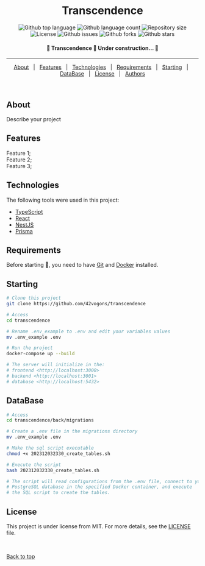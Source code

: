 <h1 align="center">Transcendence</h1>

<p align="center">
  <img alt="Github top language" src="https://img.shields.io/github/languages/top/42vogons/transcendence?color=56BEB8">

  <img alt="Github language count" src="https://img.shields.io/github/languages/count/42vogons/transcendence?color=56BEB8">

  <img alt="Repository size" src="https://img.shields.io/github/repo-size/42vogons/transcendence?color=56BEB8">

  <img alt="License" src="https://img.shields.io/github/license/42vogons/transcendence?color=56BEB8">

  <img alt="Github issues" src="https://img.shields.io/github/issues/42vogons/transcendence?color=56BEB8" />

  <img alt="Github forks" src="https://img.shields.io/github/forks/42vogons/transcendence?color=56BEB8" />

  <img alt="Github stars" src="https://img.shields.io/github/stars/42vogons/transcendence?color=56BEB8" />
</p>


<h4 align="center"> 
	🚧  Transcendence 🚀 Under construction...  🚧
</h4> 

<hr>

<p align="center">
  <a href="#about">About</a> &#xa0; | &#xa0; 
  <a href="#features">Features</a> &#xa0; | &#xa0;
  <a href="#technologies">Technologies</a> &#xa0; | &#xa0;
  <a href="#requirements">Requirements</a> &#xa0; | &#xa0;
  <a href="#starting">Starting</a> &#xa0; | &#xa0;
  <a href="#database">DataBase</a> &#xa0; | &#xa0;
  <a href="#license">License</a> &#xa0; | &#xa0;
  <a href="https://github.com/orgs/42vogons/teams/transcendence-the-last-of-us" target="_blank">Authors</a>
</p>

<br>

## About ##

Describe your project

## Features ##

Feature 1;\
Feature 2;\
Feature 3;

## Technologies ##

The following tools were used in this project:

- [TypeScript](https://www.typescriptlang.org/)
- [React](https://react.dev/)
- [NestJS](https://nestjs.com/)
- [Prisma](https://www.prisma.io/)

## Requirements ##

Before starting :checkered_flag:, you need to have [Git](https://git-scm.com) and [Docker](https://www.docker.com/) installed.

## Starting ##

```bash
# Clone this project
git clone https://github.com/42vogons/transcendence

# Access
cd transcendence

# Rename .env_example to .env and edit your variables values
mv .env_example .env

# Run the project
docker-compose up --build

# The server will initialize in the:
# frontend <http://localhost:3000>
# backend <http://localhost:3001>
# database <http://localhost:5432>
```

## DataBase ##

```bash
# Access
cd transcendence/back/migrations

# Create a .env file in the migrations directory
mv .env_example .env

# Make the sql script executable
chmod +x 202312032330_create_tables.sh

# Execute the script
bash 202312032330_create_tables.sh

# The script will read configurations from the .env file, connect to your
# PostgreSQL database in the specified Docker container, and execute
# the SQL script to create the tables.
```

## License ##

This project is under license from MIT. For more details, see the [LICENSE](LICENSE) file.

&#xa0;

<a href="#top">Back to top</a>
